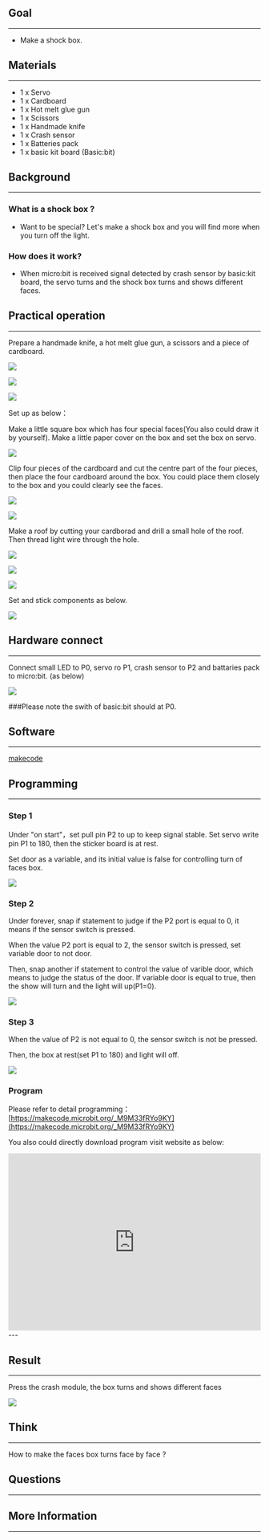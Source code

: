 
## Goal
---

- Make a shock box.

## Materials
---

- 1 x Servo
- 1 x Cardboard
- 1 x Hot melt glue gun
- 1 x Scissors
- 1 x Handmade knife
- 1 x Crash sensor
- 1 x Batteries pack
- 1 x basic kit board (Basic:bit)


## Background
---
### What is a shock box ?

- Want to be special? Let's make a shock box and you will find more when you turn off the light.

### How does it work?

- When micro:bit is received signal detected by crash sensor by basic:kit board, the servo turns and the shock box turns and shows different faces.


## Practical operation
---
Prepare a handmade knife, a hot melt glue gun, a scissors and a piece of cardboard.

![](https://i.imgur.com/5fTCOyS.jpg)

![](https://i.imgur.com/OsrstYv.jpg)

![](https://i.imgur.com/t6A0IwP.jpg)

Set up as below：

Make a little square box which has four special faces(You also could draw it by yourself). Make a little paper cover on the box and set the box on servo.

![](https://i.imgur.com/XUKaZuB.jpg)

Clip four pieces of the cardboard and cut the centre part of the four pieces, then place the four cardboard around the box. You could place them closely to the box and you could clearly see the faces.

![](https://i.imgur.com/ZzkorKa.jpg)

![](https://i.imgur.com/bhjsZG9.jpg)

Make a roof by cutting your cardborad and drill a small hole of the roof. Then thread light wire through the hole.

![](https://i.imgur.com/EHVofkw.jpg)

![](https://i.imgur.com/xp7iEj5.jpg)

![](https://i.imgur.com/FwJVqmw.jpg)

Set and stick components as below.

![](https://i.imgur.com/OJpRAKH.jpg)



## Hardware connect
---


Connect small LED to P0, servo ro P1, crash sensor to P2 and battaries pack to micro:bit. (as below) 
  
![](https://i.imgur.com/qIxyiCc.jpg)


###Please note the swith of basic:bit should at P0.



## Software
---
[makecode](https://makecode.microbit.org/#)





## Programming
---
### Step 1

Under "on start"，set pull pin P2 to up to keep signal stable. Set servo write pin P1 to 180, then the sticker board is at rest.

Set door as a variable, and its initial value is false for controlling turn of faces box.

![](https://i.imgur.com/XGUcluA.png)

### Step 2

Under forever, snap if statement to judge if the P2 port is equal to 0, it means if the sensor switch is pressed.

When the value P2 port is equal to 2, the sensor switch is pressed, set variable door to not door.

Then, snap another if statement to control the value of varible door, which means to judge the status of the door. If variable door is equal to true, then the show will turn and the light will up(P1=0).

![](https://i.imgur.com/kcnU9rf.png)

### Step 3

When the value of P2 is not equal to 0, the sensor switch is not be pressed. 

Then, the box at rest(set P1 to 180) and light will off.

![](https://i.imgur.com/Q8LsMmq.png)




### Program

Please refer to detail programming：[https://makecode.microbit.org/_M9M33fRYo9KY](https://makecode.microbit.org/_M9M33fRYo9KY)

You also could directly download program visit website as below:

<div style="position:relative;height:0;padding-bottom:70%;overflow:hidden;"><iframe style="position:absolute;top:0;left:0;width:100%;height:100%;" src="https://makecode.microbit.org/#pub:_M9M33fRYo9KY" frameborder="0" sandbox="allow-popups allow-forms allow-scripts allow-same-origin"></iframe></div>  
---

## Result
---
Press the crash module, the box turns and shows different faces

![](https://i.imgur.com/g0CMLx6.gif)

## Think
---
How to make the faces box turns face by face ?

## Questions
---


## More Information   
---

